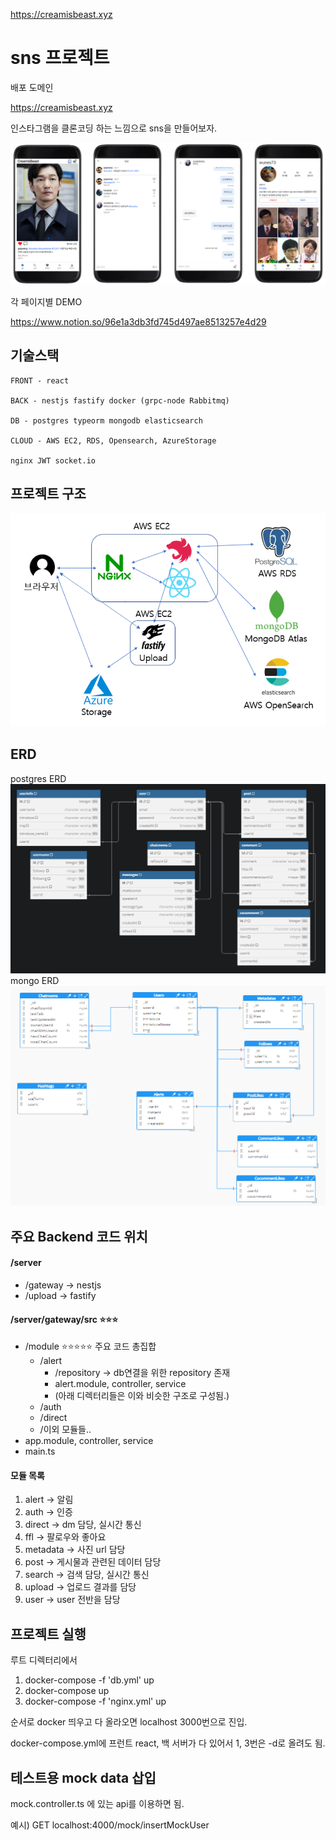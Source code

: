 https://creamisbeast.xyz

# sns 프로젝트

배포 도메인

https://creamisbeast.xyz

인스타그램을 클론코딩 하는 느낌으로 sns을 만들어보자.

![demo](./readmeImgs/demo.png)

각 페이지별 DEMO

https://www.notion.so/96e1a3db3fd745d497ae8513257e4d29

## 기술스택

    FRONT - react

    BACK - nestjs fastify docker (grpc-node Rabbitmq)

    DB - postgres typeorm mongodb elasticsearch

    CLOUD - AWS EC2, RDS, Opensearch, AzureStorage

    nginx JWT socket.io

## 프로젝트 구조

![프로젝트 구조](./readmeImgs/프로젝트%20구조.png)

## ERD

postgres ERD
![postgres erd](./readmeImgs/ERD.png)
mongo ERD
![mongo erd](./readmeImgs/ERD2.png)

## 주요 Backend 코드 위치

#### /server

- /gateway → nestjs
- /upload → fastify

#### **/server/gateway/src** ⭐⭐⭐

- /module ⭐⭐⭐⭐⭐ 주요 코드 총집합
  - /alert
    - /repository → db연결을 위한 repository 존재
    - alert.module, controller, service
    - (아래 디렉터리들은 이와 비슷한 구조로 구성됨.)
  - /auth
  - /direct
  - /이외 모듈들..
- app.module, controller, service
- main.ts

#### 모듈 목록

1. alert → 알림
2. auth → 인증
3. direct → dm 담당, 실시간 통신
4. ffl → 팔로우와 좋아요
5. metadata → 사진 url 담당
6. post → 게시물과 관련된 데이터 담당
7. search → 검색 담당, 실시간 통신
8. upload → 업로드 결과를 담당
9. user → user 전반을 담당

## 프로젝트 실행

루트 디렉터리에서

1. docker-compose -f 'db.yml' up
2. docker-compose up
3. docker-compose -f 'nginx.yml' up

순서로 docker 띄우고 다 올라오면 localhost 3000번으로 진입.

docker-compose.yml에 프런트 react, 백 서버가 다 있어서 1, 3번은 -d로 올려도 됨.

## 테스트용 mock data 삽입

mock.controller.ts 에 있는 api를 이용하면 됨.

예시) GET localhost:4000/mock/insertMockUser
